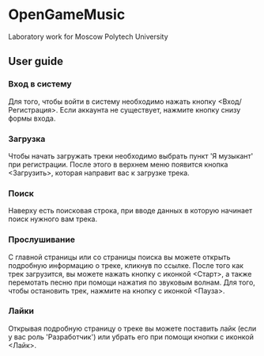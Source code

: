 # OpenGameMusic
Laboratory work for Moscow Polytech University

## User guide

### Вход в систему
Для того, чтобы войти в систему необходимо нажать кнопку <Вход/Регистрация>. Если аккаунта не существует, нажмите кнопку снизу формы входа.

### Загрузка
Чтобы начать загружать треки необходимо выбрать пункт 'Я музыкант' при регистрации. После этого в верхнем меню появится кнопка <Загрузить>, которая направит вас к загрузке трека.

### Поиск
Наверху есть поисковая строка, при вводе данных в которую начинает поиск нужного вам трека.

### Прослушивание
С главной страницы или со страницы поиска вы можете открыть подробную информацию о треке, кликнув по ссылке. После того как трек загрузится, вы можете нажать кнопку с иконкой <Старт>, а также перемотать песню при помощи нажатия по звуковым волнам. Для того, чтобы остановить трек, нажмите на кнопку с иконкой <Пауза>.

### Лайки
Открывая подробную страницу о треке вы можете поставить лайк (если у вас роль 'Разработчик') или убрать его при помощи кнопки с иконкой <Лайк>.
